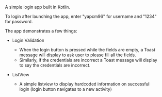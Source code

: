 A simple login app built in Kotlin.

To login after launching the app, enter "yapcm96" for username and "1234" for password. 

The app demonstrates a few things:
- Login Validation
  - When the login button is pressed while the fields are empty, a Toast message will display to ask user to please fill all the fields.
  - Similarly, if the credentials are incorrect a Toast message will display to say the credentials are incorrect.

- ListView
  - A simple listview to display hardcoded information on successful login (login button navigates to a new activity)
